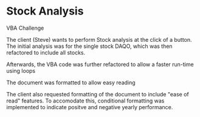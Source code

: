 # Stock Analysis 

VBA Challenge

The client (Steve) 
wants to perform Stock analysis at the click of a button. The initial analysis was for the single stock DAQO, which was then refactored to include all stocks.

Afterwards, the VBA code was further refactored to allow a faster run-time using loops

The document was formatted to allow easy reading 

The client also requested formatting of the document to include "ease of read" features. To accomodate this, conditional formatting was implemented to indicate positve and negative yearly performance.


